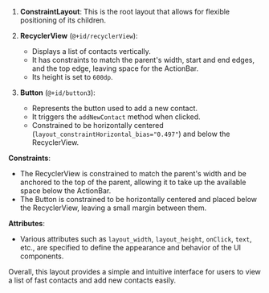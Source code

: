 1. **ConstraintLayout**: This is the root layout that allows for flexible positioning of its children.
    
2. **RecyclerView** (`@+id/recyclerView`):
    
    - Displays a list of contacts vertically.
    - It has constraints to match the parent's width, start and end edges, and the top edge, leaving space for the ActionBar.
    - Its height is set to `600dp`.
3. **Button** (`@+id/button3`):
    
    - Represents the button used to add a new contact.
    - It triggers the `addNewContact` method when clicked.
    - Constrained to be horizontally centered (`layout_constraintHorizontal_bias="0.497"`) and below the RecyclerView.

**Constraints**:

- The RecyclerView is constrained to match the parent's width and be anchored to the top of the parent, allowing it to take up the available space below the ActionBar.
- The Button is constrained to be horizontally centered and placed below the RecyclerView, leaving a small margin between them.

**Attributes**:

- Various attributes such as `layout_width`, `layout_height`, `onClick`, `text`, etc., are specified to define the appearance and behavior of the UI components.

Overall, this layout provides a simple and intuitive interface for users to view a list of fast contacts and add new contacts easily.